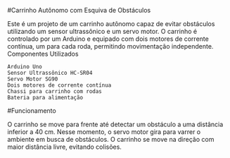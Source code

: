 #Carrinho Autônomo com Esquiva de Obstáculos

Este é um projeto de um carrinho autônomo capaz de evitar obstáculos utilizando um sensor ultrassônico e um servo motor. O carrinho é controlado por um Arduino e equipado com dois motores de corrente contínua, um para cada roda, permitindo movimentação independente.
Componentes Utilizados

    Arduino Uno
    Sensor Ultrassônico HC-SR04
    Servo Motor SG90
    Dois motores de corrente contínua
    Chassi para carrinho com rodas
    Bateria para alimentação

#Funcionamento

O carrinho se move para frente até detectar um obstáculo a uma distância inferior a 40 cm. Nesse momento, o servo motor gira para varrer o ambiente em busca de obstáculos. O carrinho se move na direção com maior distância livre, evitando colisões.
